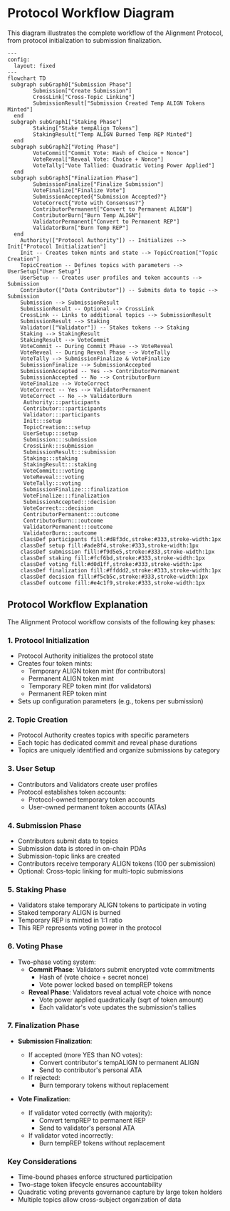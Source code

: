 # Protocol Workflow Diagram

This diagram illustrates the complete workflow of the Alignment Protocol, from protocol initialization to submission finalization.

```mermaid
---
config:
  layout: fixed
---
flowchart TD
 subgraph subGraph0["Submission Phase"]
        Submission["Create Submission"]
        CrossLink["Cross-Topic Linking"]
        SubmissionResult["Submission Created Temp ALIGN Tokens Minted"]
  end
 subgraph subGraph1["Staking Phase"]
        Staking["Stake tempAlign Tokens"]
        StakingResult["Temp ALIGN Burned Temp REP Minted"]
  end
 subgraph subGraph2["Voting Phase"]
        VoteCommit["Commit Vote: Hash of Choice + Nonce"]
        VoteReveal["Reveal Vote: Choice + Nonce"]
        VoteTally["Vote Tallied: Quadratic Voting Power Applied"]
  end
 subgraph subGraph3["Finalization Phase"]
        SubmissionFinalize["Finalize Submission"]
        VoteFinalize["Finalize Vote"]
        SubmissionAccepted{"Submission Accepted?"}
        VoteCorrect{"Vote with Consensus?"}
        ContributorPermanent["Convert to Permanent ALIGN"]
        ContributorBurn["Burn Temp ALIGN"]
        ValidatorPermanent["Convert to Permanent REP"]
        ValidatorBurn["Burn Temp REP"]
  end
    Authority(["Protocol Authority"]) -- Initializes --> Init["Protocol Initialization"]
    Init -- Creates token mints and state --> TopicCreation["Topic Creation"]
    TopicCreation -- Defines topics with parameters --> UserSetup["User Setup"]
    UserSetup -- Creates user profiles and token accounts --> Submission
    Contributor(["Data Contributor"]) -- Submits data to topic --> Submission
    Submission --> SubmissionResult
    SubmissionResult -- Optional --> CrossLink
    CrossLink -- Links to additional topics --> SubmissionResult
    SubmissionResult --> Staking
    Validator(["Validator"]) -- Stakes tokens --> Staking
    Staking --> StakingResult
    StakingResult --> VoteCommit
    VoteCommit -- During Commit Phase --> VoteReveal
    VoteReveal -- During Reveal Phase --> VoteTally
    VoteTally --> SubmissionFinalize & VoteFinalize
    SubmissionFinalize --> SubmissionAccepted
    SubmissionAccepted -- Yes --> ContributorPermanent
    SubmissionAccepted -- No --> ContributorBurn
    VoteFinalize --> VoteCorrect
    VoteCorrect -- Yes --> ValidatorPermanent
    VoteCorrect -- No --> ValidatorBurn
     Authority:::participants
     Contributor:::participants
     Validator:::participants
     Init:::setup
     TopicCreation:::setup
     UserSetup:::setup
     Submission:::submission
     CrossLink:::submission
     SubmissionResult:::submission
     Staking:::staking
     StakingResult:::staking
     VoteCommit:::voting
     VoteReveal:::voting
     VoteTally:::voting
     SubmissionFinalize:::finalization
     VoteFinalize:::finalization
     SubmissionAccepted:::decision
     VoteCorrect:::decision
     ContributorPermanent:::outcome
     ContributorBurn:::outcome
     ValidatorPermanent:::outcome
     ValidatorBurn:::outcome
    classDef participants fill:#d8f3dc,stroke:#333,stroke-width:1px
    classDef setup fill:#ade8f4,stroke:#333,stroke-width:1px
    classDef submission fill:#f9d5e5,stroke:#333,stroke-width:1px
    classDef staking fill:#fcf6bd,stroke:#333,stroke-width:1px
    classDef voting fill:#d0d1ff,stroke:#333,stroke-width:1px
    classDef finalization fill:#ffddd2,stroke:#333,stroke-width:1px
    classDef decision fill:#f5cb5c,stroke:#333,stroke-width:1px
    classDef outcome fill:#e4c1f9,stroke:#333,stroke-width:1px
```

## Protocol Workflow Explanation

The Alignment Protocol workflow consists of the following key phases:

### 1. Protocol Initialization
- Protocol Authority initializes the protocol state
- Creates four token mints:
  - Temporary ALIGN token mint (for contributors)
  - Permanent ALIGN token mint
  - Temporary REP token mint (for validators)
  - Permanent REP token mint
- Sets up configuration parameters (e.g., tokens per submission)

### 2. Topic Creation
- Protocol Authority creates topics with specific parameters
- Each topic has dedicated commit and reveal phase durations
- Topics are uniquely identified and organize submissions by category

### 3. User Setup
- Contributors and Validators create user profiles
- Protocol establishes token accounts:
  - Protocol-owned temporary token accounts
  - User-owned permanent token accounts (ATAs)

### 4. Submission Phase
- Contributors submit data to topics
- Submission data is stored in on-chain PDAs
- Submission-topic links are created
- Contributors receive temporary ALIGN tokens (100 per submission)
- Optional: Cross-topic linking for multi-topic submissions

### 5. Staking Phase
- Validators stake temporary ALIGN tokens to participate in voting
- Staked temporary ALIGN is burned
- Temporary REP is minted in 1:1 ratio
- This REP represents voting power in the protocol

### 6. Voting Phase
- Two-phase voting system:
  - **Commit Phase**: Validators submit encrypted vote commitments
    - Hash of (vote choice + secret nonce)
    - Vote power locked based on tempREP tokens
  - **Reveal Phase**: Validators reveal actual vote choice with nonce
    - Vote power applied quadratically (sqrt of token amount)
    - Each validator's vote updates the submission's tallies

### 7. Finalization Phase
- **Submission Finalization**:
  - If accepted (more YES than NO votes):
    - Convert contributor's tempALIGN to permanent ALIGN
    - Send to contributor's personal ATA
  - If rejected:
    - Burn temporary tokens without replacement

- **Vote Finalization**:
  - If validator voted correctly (with majority):
    - Convert tempREP to permanent REP
    - Send to validator's personal ATA
  - If validator voted incorrectly:
    - Burn tempREP tokens without replacement

### Key Considerations

- Time-bound phases enforce structured participation
- Two-stage token lifecycle ensures accountability
- Quadratic voting prevents governance capture by large token holders
- Multiple topics allow cross-subject organization of data